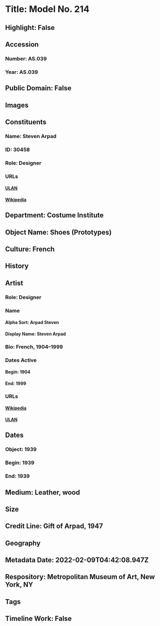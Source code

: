 # Title: Model No. 214
## Highlight: False
## Accession
### Number: AS.039
### Year: AS.039
## Public Domain: False
## Images
## Constituents
### Name: Steven Arpad
### ID: 30458
### Role: Designer
### URLs
#### [ULAN](http://vocab.getty.edu/page/ulan/500524748)
#### [Wikipedia](https://www.wikidata.org/wiki/Q67175869)
## Department: Costume Institute
## Object Name: Shoes (Prototypes)
## Culture: French
## History
## Artist
### Role: Designer
### Name
#### Alpha Sort: Arpad Steven
#### Display Name: Steven Arpad
### Bio: French, 1904–1999
### Dates Active
#### Begin: 1904
#### End: 1999
### URLs
#### [Wikipedia](https://www.wikidata.org/wiki/Q67175869)
#### [ULAN](http://vocab.getty.edu/page/ulan/500524748)
## Dates
### Object: 1939
### Begin: 1939
### End: 1939
## Medium: Leather, wood
## Size
## Credit Line: Gift of Arpad, 1947
## Geography
## Metadata Date: 2022-02-09T04:42:08.947Z
## Respository: Metropolitan Museum of Art, New York, NY
## Tags
## Timeline Work: False